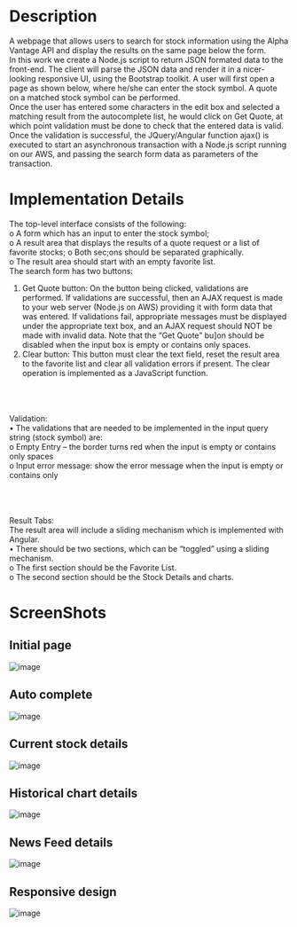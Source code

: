 # Description
A webpage that allows users to search for stock information using the Alpha Vantage API and display the results on the same page below the form.<br>
In this work we create a Node.js script to return JSON formated data to the front-end. The client will parse the JSON data and render it in a nicer-looking responsive UI, using the Bootstrap toolkit.
A user will first open a page as shown below, where he/she can enter the stock symbol. A quote on a matched stock symbol can be performed.<br>
Once the user has entered some characters in the edit box and selected a matching result from the autocomplete list, he would click on Get Quote, at which point validation must be done to check that the entered data is valid. Once the validation is successful, the JQuery/Angular function ajax() is executed to start an asynchronous transaction with a Node.js script running on our AWS, and passing the search form data as parameters of the transaction.<br>

# Implementation Details
The top-level interface consists of the following:<br>
o A form which has an input to enter the stock symbol;<br>
o A result area that displays the results of a quote request or a list of favorite stocks; o Both sec;ons should be separated graphically.<br>
o The result area should start with an empty favorite list.<br>
The search form has two buttons:<br>
1. Get Quote button: On the button being clicked, validations are performed. If validations are successful, then an AJAX request is made to your web server (Node.js on AWS) providing it with form data that was entered. If validations fail, appropriate messages must be displayed under the appropriate text box, and an AJAX request should NOT be made with invalid data. Note that the “Get Quote” bu]on should be disabled when the input box is empty or contains only spaces.<br>
2. Clear button: This button must clear the text field, reset the result area to the favorite list and clear all validation errors if present. The clear operation is implemented as a JavaScript function.<br>
<br><br><br>

Validation:<br>
• The validations that are needed to be implemented in the input query string (stock symbol) are:<br>
o Empty Entry – the border turns red when the input is empty or contains only spaces<br>
o Input error message: show the error message when the input is empty or contains only<br>

<br><br><br>
Result Tabs:<br>
The result area will include a sliding mechanism which is implemented with Angular.<br>
• There should be two sections, which can be “toggled” using a sliding mechanism.<br>
o The first section should be the Favorite List.<br>
o The second section should be the Stock Details and charts.<br>

# ScreenShots

## Initial page
![image](https://user-images.githubusercontent.com/13664720/50809685-14946f80-12ba-11e9-985c-d1f55f7a225e.png)

## Auto complete
![image](https://user-images.githubusercontent.com/13664720/50809723-72c15280-12ba-11e9-991e-d6e35b073501.png)

## Current stock details
![image](https://user-images.githubusercontent.com/13664720/50809772-a9976880-12ba-11e9-9f6c-a93c4b5f9251.png)

## Historical chart details
![image](https://user-images.githubusercontent.com/13664720/50809801-c764cd80-12ba-11e9-98c3-d42608d6911a.png)

## News Feed details
![image](https://user-images.githubusercontent.com/13664720/50809802-c92e9100-12ba-11e9-803c-e32eb46b2aa8.png)

## Responsive design
![image](https://user-images.githubusercontent.com/13664720/50809805-cc298180-12ba-11e9-93dd-4a36ce0eaca2.png)

